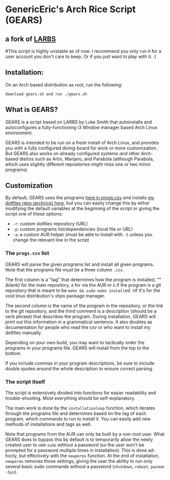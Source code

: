 # GenericEric's Arch Rice Script (GEARS)
## a fork of [LARBS](https://github.com/lukesmithxyz/LARBS)


#This script is highly unstable as of now. I recommend you only run it for a user account you don't care to keep. Or if you just want to play with it. :)


## Installation:

On an Arch based distribution as root, run the following:

```
download gears.sh and run ./gears.sh
```

## What is GEARS?

GEARS is a script based on LARBS by Luke Smith that autoinstalls and autoconfigures a fully-functioning
i3 Window manager based Arch Linux environment.

GEARS is intended to be run on a fresh install of Arch Linux, and
provides you with a fully configured diving-board for work or more
customization. But GEARS also works on already configured systems *and* other
Arch-based distros such as Artix, Manjaro, and Parabola (although Parabola,
which uses slightly different repositories might miss one or two minor
programs).

## Customization

By default, GEARS uses the programs [here in progs.csv](progs.csv) and installs
[my dotfiles repo (archrice) here](https://github.com/genericeric/archrice),
but you can easily change this by either modifying the default variables at the
beginning of the script or giving the script one of these options:

- `-r`: custom dotfiles repository (URL)
- `-p`: custom programs list/dependencies (local file or URL)
- `-a`: a custom AUR helper (must be able to install with `-S` unless you
  change the relevant line in the script

### The `progs.csv` list

GEARS will parse the given programs list and install all given programs. Note
that the programs file must be a three column `.csv`.

The first column is a "tag" that determines how the program is installed, ""
(blank) for the main repository, `A` for via the AUR or `G` if the program is a
git repository that is meant to be `make && sudo make install`ed. `V`if it's for
the void linux distribution's xbps package manager.

The second column is the name of the program in the repository, or the link to
the git repository, and the third comment is a description (should be a verb
phrase) that describes the program. During installation, GEARS will print out
this information in a grammatical sentence. It also doubles as documentation
for people who read the csv or who want to install my dotfiles manually.

Depending on your own build, you may want to tactically order the programs in
your programs file. GEARS will install from the top to the bottom.

If you include commas in your program descriptions, be sure to include double
quotes around the whole description to ensure correct parsing.

### The script itself

The script is extensively divided into functions for easier readability and
trouble-shooting. Most everything should be self-explanatory.

The main work is done by the `installationloop` function, which iterates
through the programs file and determines based on the tag of each program,
which commands to run to install it. You can easily add new methods of
installations and tags as well.

Note that programs from the AUR can only be built by a non-root user. What
GEARS does to bypass this by default is to temporarily allow the newly created
user to use `sudo` without a password (so the user won't be prompted for a
password multiple times in installation). This is done ad-hocly, but
effectively with the `newperms` function. At the end of installation,
`newperms` removes those settings, giving the user the ability to run only
several basic sudo commands without a password (`shutdown`, `reboot`,
`pacman -Syu`).
